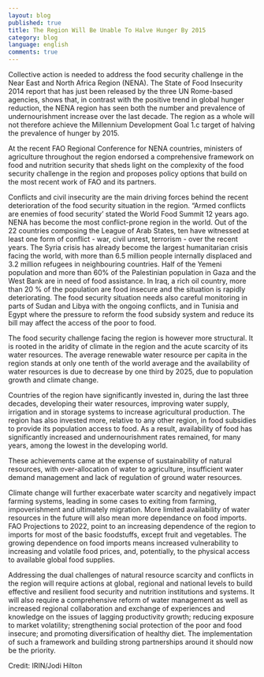 ```yaml
---
layout: blog
published: true
title: The Region Will Be Unable To Halve Hunger By 2015
category: blog
language: english
comments: true
---
```


Collective action is needed to address the food security challenge in the Near East and North Africa Region (NENA). The State of Food Insecurity 2014 report that has just been released by the three UN Rome-based agencies, shows that, in contrast with the positive trend in global hunger reduction, the NENA region has seen both the number and prevalence of undernourishment increase over the last decade.  The region as a whole will not therefore achieve the Millennium Development Goal 1.c target of halving the prevalence of hunger by 2015. 

At the recent FAO Regional Conference for NENA countries, ministers of agriculture throughout the region endorsed a comprehensive framework on food and nutrition security that sheds light on the complexity of the food security challenge in the region and proposes policy options that build on the most recent work of FAO and its partners. 

 Conflicts and civil insecurity are the main driving forces behind the recent deterioration of the food security situation in the region. “Armed conflicts are enemies of food security’ stated the World Food Summit 12 years ago. NENA has become the most conflict-prone region in the world. Out of the 22 countries composing the League of Arab States, ten have witnessed at least one form of conflict - war, civil unrest, terrorism - over the recent years. The Syria crisis has already become the largest humanitarian crisis facing the world, with more than 6.5 million people internally displaced and 3.2 million refugees in neighbouring countries. Half of the Yemeni population and more than 60% of the Palestinian population in Gaza and the West Bank are in need of food assistance. In Iraq, a rich oil country, more than 20 % of the population are food insecure and the situation is rapidly deteriorating. The food security situation needs also careful monitoring in parts of Sudan and Libya with the ongoing conflicts, and in Tunisia and Egypt where the pressure to reform the food subsidy system and reduce its bill may affect the access of the poor to food.

The food security challenge facing the region is however more structural. It is rooted in the aridity of climate in the region and the acute scarcity of its water resources. The average renewable water resource per capita in the region stands at only one tenth of the world average and the availability of water resources is due to decrease by one third by 2025, due to population growth and climate change. 

Countries of the region have significantly invested in, during the last three decades, developing their water resources, improving water supply, irrigation and in storage systems to increase agricultural production. The region has also invested more, relative to any other region, in food subsidies to provide its population access to food. As a result, availability of food has significantly increased and undernourishment rates remained, for many years, among the lowest in the developing world. 

These achievements came at the expense of sustainability of natural resources, with over-allocation of water to agriculture, insufficient water demand management and lack of regulation of ground water resources. 

Climate change will further exacerbate water scarcity and negatively impact farming systems, leading in some cases to exiting from farming, impoverishment and ultimately migration. More limited availability of water resources in the future will also mean more dependance on food imports. FAO Projections to 2022, point to an increasing dependence of the region to imports for most of the basic foodstuffs, except fruit and vegetables. The growing dependence on food imports means increased vulnerability to increasing and volatile food prices, and, potentially, to the physical access to available global food supplies.

Addressing the dual challenges of natural resource scarcity and conflicts in the region will require actions at global, regional and national levels to build effective and resilient food security and nutrition institutions and systems. It will also require a comprehensive reform of water management as well as increased regional collaboration and exchange of experiences and knowledge on the issues of lagging productivity growth; reducing exposure to market volatility; strengthening social protection of the poor and food insecure; and promoting diversification of healthy diet. The implementation of such a framework and building strong partnerships around it should now be the priority. 

Credit: IRIN/Jodi Hilton
